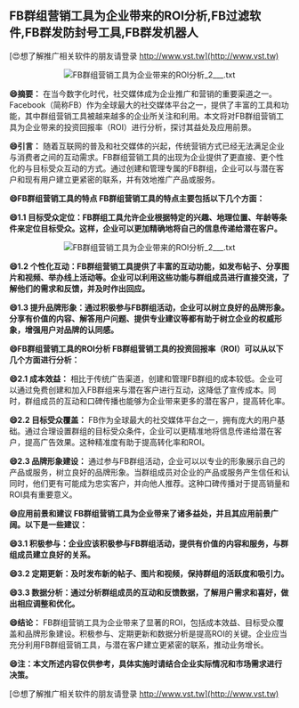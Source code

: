 ## **FB群组营销工具为企业带来的ROI分析,FB过滤软件,FB群发防封号工具,FB群发机器人**

[😍想了解推广相关软件的朋友请登录 http://www.vst.tw](http://www.vst.tw)

 <center><img src="https://vst.tw/MP4/tuiguang/png/0.png" alt="FB群组营销工具为企业带来的ROI分析_2___.txt"></center>

**😄摘要：**
在当今数字化时代，社交媒体成为企业推广和营销的重要渠道之一。Facebook（简称FB）作为全球最大的社交媒体平台之一，提供了丰富的工具和功能，其中群组营销工具被越来越多的企业所关注和利用。本文将对FB群组营销工具为企业带来的投资回报率（ROI）进行分析，探讨其益处及应用前景。

**😄引言：**
随着互联网的普及和社交媒体的兴起，传统营销方式已经无法满足企业与消费者之间的互动需求。FB群组营销工具的出现为企业提供了更直接、更个性化的与目标受众互动的方式。通过创建和管理专属的FB群组，企业可以与潜在客户和现有用户建立更紧密的联系，并有效地推广产品或服务。

**😄FB群组营销工具的特点 FB群组营销工具的特点主要包括以下几个方面：**

**😄1.1 目标受众定位：FB群组工具允许企业根据特定的兴趣、地理位置、年龄等条件来定位目标受众。这样，企业可以更加精确地将自己的信息传递给潜在客户。**

 <center><img src="https://vst.tw/MP4/tuiguang/png/3.png" alt="FB群组营销工具为企业带来的ROI分析_2___.txt"></center>

**😄1.2 个性化互动：FB群组营销工具提供了丰富的互动功能，如发布帖子、分享图片和视频、举办线上活动等。企业可以利用这些功能与群组成员进行直接交流，了解他们的需求和反馈，并及时作出回应。**

**😄1.3 提升品牌形象：通过积极参与FB群组活动，企业可以树立良好的品牌形象。分享有价值的内容、解答用户问题、提供专业建议等都有助于树立企业的权威形象，增强用户对品牌的认同感。**

**😄FB群组营销工具的ROI分析 FB群组营销工具的投资回报率（ROI）可以从以下几个方面进行分析：**

**😄2.1 成本效益：**
相比于传统广告渠道，创建和管理FB群组的成本较低。企业可以通过免费创建和加入FB群组来与潜在客户进行互动，这降低了宣传成本。同时，群组成员的互动和口碑传播也能够为企业带来更多的潜在客户，提高转化率。

**😄2.2 目标受众覆盖：**
FB作为全球最大的社交媒体平台之一，拥有庞大的用户基础。通过合理设置群组的目标受众条件，企业可以更精准地将信息传递给潜在客户，提高广告效果。这种精准度有助于提高转化率和ROI。

**😄2.3 品牌形象建设：**
通过参与FB群组活动，企业可以以专业的形象展示自己的产品或服务，树立良好的品牌形象。当群组成员对企业的产品或服务产生信任和认同时，他们更有可能成为忠实客户，并向他人推荐。这种口碑传播对于提高销量和ROI具有重要意义。

**😄应用前景和建议 FB群组营销工具为企业带来了诸多益处，并且其应用前景广阔。以下是一些建议：**

**😄3.1 积极参与：企业应该积极参与FB群组活动，提供有价值的内容和服务，与群组成员建立良好的关系。**

**😄3.2 定期更新：及时发布新的帖子、图片和视频，保持群组的活跃度和吸引力。**

**😄3.3 数据分析：通过分析群组成员的互动和反馈数据，了解用户需求和喜好，做出相应调整和优化。**

**😄结论：**
FB群组营销工具为企业带来了显著的ROI，包括成本效益、目标受众覆盖和品牌形象建设。积极参与、定期更新和数据分析是提高ROI的关键。企业应当充分利用FB群组营销工具，与潜在客户建立更紧密的联系，推动业务增长。

**😄注：本文所述内容仅供参考，具体实施时请结合企业实际情况和市场需求进行决策。**

[😍想了解推广相关软件的朋友请登录 http://www.vst.tw](http://www.vst.tw)



